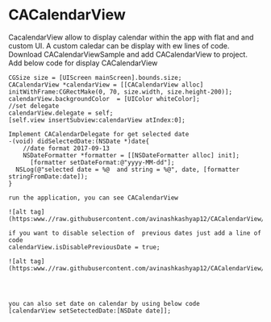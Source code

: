 # CACalendarView 
CacalendarView allow to display calendar within the app with flat and and custom UI. A custom caledar can be display with ew lines of code.
Download CACalendarViewSample and add CACalendarView to project.
Add below code for display CACalendarView

    CGSize size = [UIScreen mainScreen].bounds.size;
    CACalendarView *calendarView = [[CACalendarView alloc] initWithFrame:CGRectMake(0, 70, size.width, size.height-200)];
    calendarView.backgroundColor  = [UIColor whiteColor];
    //set delegate
    calendarView.delegate = self;
    [self.view insertSubview:calendarView atIndex:0];
    
    Implement CACalendarDelegate for get selected date
    -(void) didSelectedDate:(NSDate *)date{
        //date format 2017-09-13
        NSDateFormatter *formatter = [[NSDateFormatter alloc] init];
          [formatter setDateFormat:@"yyyy-MM-dd"];
      NSLog(@"selected date = %@  and string = %@", date, [formatter stringFromDate:date]);
    }
    
    run the application, you can see CACalendarView
    
    ![alt tag](https:www.//raw.githubusercontent.com/avinashkashyap12/CACalendarView/master/SS/CACalendar.PNG)
    
    if you want to disable selection of  previous dates just add a line of code
    calendarView.isDisablePreviousDate = true; 
    
    ![alt tag](https:www.//raw.githubusercontent.com/avinashkashyap12/CACalendarView/master/SS/CACalendar_dis.PNG)
    
    
    
    
    you can also set date on calendar by using below code
    [calendarView setSetectedDate:[NSDate date]];
    
     
